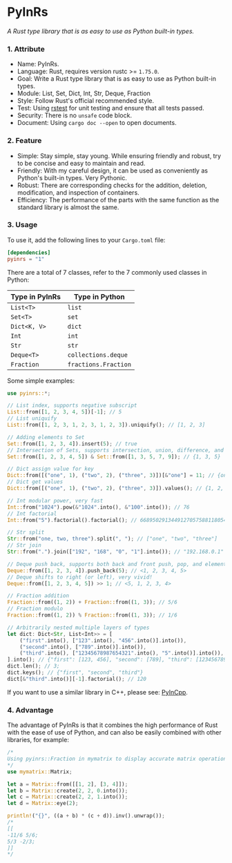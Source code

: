 # PyInRs

_A Rust type library that is as easy to use as Python built-in types._

### 1. Attribute

- Name: PyInRs.
- Language: Rust, requires version rustc >= `1.75.0`.
- Goal: Write a Rust type library that is as easy to use as Python built-in types.
- Module: List, Set, Dict, Int, Str, Deque, Fraction
- Style: Follow Rust's official recommended style.
- Test: Using [rstest](https://crates.io/crates/rstest) for unit testing and ensure that all tests passed.
- Security: There is no `unsafe` code block.
- Document: Using `cargo doc --open` to open documents.

### 2. Feature

- Simple: Stay simple, stay young. While ensuring friendly and robust, try to be concise and easy to maintain and read.
- Friendly: With my careful design, it can be used as conveniently as Python's built-in types. Very Pythonic.
- Robust: There are corresponding checks for the addition, deletion, modification, and inspection of containers.
- Efficiency: The performance of the parts with the same function as the standard library is almost the same.

### 3. Usage

To use it, add the following lines to your `Cargo.toml` file:

```toml
[dependencies]
pyinrs = "1"
```

There are a total of 7 classes, refer to the 7 commonly used classes in Python:

| Type in PyInRs | Type in Python       |
| -------------- | -------------------- |
| `List<T>`      | `list`               |
| `Set<T>`       | `set`                |
| `Dict<K, V>`   | `dict`               |
| `Int`          | `int`                |
| `Str`          | `str`                |
| `Deque<T>`     | `collections.deque`  |
| `Fraction`     | `fractions.Fraction` |

Some simple examples:

```rust
use pyinrs::*;

// List index, supports negative subscript
List::from([1, 2, 3, 4, 5])[-1]; // 5
// List uniquify
List::from([1, 2, 3, 1, 2, 3, 1, 2, 3]).uniquify(); // [1, 2, 3]

// Adding elements to Set
Set::from([1, 2, 3, 4]).insert(5); // true
// Intersection of Sets, supports intersection, union, difference, and symmetric difference
Set::from([1, 2, 3, 4, 5]) & Set::from([1, 3, 5, 7, 9]); // {1, 3, 5}

// Dict assign value for key
Dict::from([("one", 1), ("two", 2), ("three", 3)])[&"one"] = 11; // {one: 11, three: 3, two: 2}
// Dict get values
Dict::from([("one", 1), ("two", 2), ("three", 3)]).values(); // {1, 2, 3}

// Int modular power, very fast
Int::from("1024").pow(&"1024".into(), &"100".into()); // 76
// Int factorial
Int::from("5").factorial().factorial(); // 6689502913449127057588118054090372586752746333138...

// Str split
Str::from("one, two, three").split(", "); // ["one", "two", "three"]
// Str join
Str::from(".").join(["192", "168", "0", "1"].into()); // "192.168.0.1"

// Deque push back, supports both back and front push, pop, and element reference
Deque::from([1, 2, 3, 4]).push_back(5); // <1, 2, 3, 4, 5>
// Deque shifts to right (or left), very vivid!
Deque::from([1, 2, 3, 4, 5]) >> 1; // <5, 1, 2, 3, 4>

// Fraction addition
Fraction::from((1, 2)) + Fraction::from((1, 3)); // 5/6
// Fraction modulo
Fraction::from((1, 2)) % Fraction::from((1, 3)); // 1/6

// Arbitrarily nested multiple layers of types
let dict: Dict<Str, List<Int>> = [
    ("first".into(), ["123".into(), "456".into()].into()),
    ("second".into(), ["789".into()].into()),
    ("third".into(), ["12345678987654321".into(), "5".into()].into()),
].into(); // {"first": [123, 456], "second": [789], "third": [12345678987654321, 5]}
dict.len(); // 3;
dict.keys(); // {"first", "second", "third"}
dict[&"third".into()][-1].factorial(); // 120
```

If you want to use a similar library in C++, please see: [PyInCpp](https://github.com/chen-qingyu/pyincpp).

### 4. Advantage

The advantage of PyInRs is that it combines the high performance of Rust with the ease of use of Python, and can also be easily combined with other libraries, for example:

```rust
/*
Using pyinrs::Fraction in mymatrix to display accurate matrix operation results.
*/
use mymatrix::Matrix;

let a = Matrix::from([[1, 2], [3, 4]]);
let b = Matrix::create(2, 2, 0.into());
let c = Matrix::create(2, 2, 1.into());
let d = Matrix::eye(2);

println!("{}", ((a + b) * (c + d)).inv().unwrap());
/*
[[
-11/6 5/6;
5/3 -2/3;
]]
*/
```
